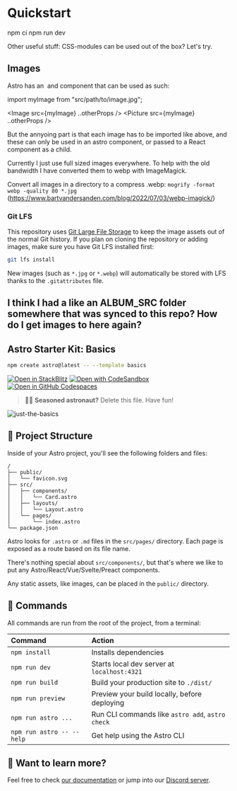 # Quickstart

npm ci 
npm run dev

Other useful stuff: 
CSS-modules can be used out of the box? Let's try. 

## Images

Astro has an <Image> and <Picture> component that can be used as such: 

import myImage from "src/path/to/image.jpg";

<Image src={myImage} ..otherProps />
<Picture src={myImage} ..otherProps />

But the annyoing part is that each image has to be imported like above, and these can only be used in an astro component, or passed to a React component as a child. 

Currently I just use full sized images everywhere. To help with the old bandwidth I have converted them to webp with ImageMagick.

Convert all images in a directory to a compress .webp: `mogrify -format webp -quality 80 *.jpg` (https://www.bartvandersanden.com/blog/2022/07/03/webp-imagick/)

### Git LFS

This repository uses [Git Large File Storage](https://git-lfs.com/) to keep the image assets
out of the normal Git history. If you plan on cloning the repository or adding images, make sure
you have Git LFS installed first:

```bash
git lfs install
```

New images (such as `*.jpg` or `*.webp`) will automatically be stored with LFS thanks to the
`.gitattributes` file.


## I think I had a like an ALBUM_SRC folder somewhere that was synced to this repo? How do I get images to here again?





## Astro Starter Kit: Basics

```sh
npm create astro@latest -- --template basics
```

[![Open in StackBlitz](https://developer.stackblitz.com/img/open_in_stackblitz.svg)](https://stackblitz.com/github/withastro/astro/tree/latest/examples/basics)
[![Open with CodeSandbox](https://assets.codesandbox.io/github/button-edit-lime.svg)](https://codesandbox.io/p/sandbox/github/withastro/astro/tree/latest/examples/basics)
[![Open in GitHub Codespaces](https://github.com/codespaces/badge.svg)](https://codespaces.new/withastro/astro?devcontainer_path=.devcontainer/basics/devcontainer.json)

> 🧑‍🚀 **Seasoned astronaut?** Delete this file. Have fun!

![just-the-basics](https://github.com/withastro/astro/assets/2244813/a0a5533c-a856-4198-8470-2d67b1d7c554)

## 🚀 Project Structure

Inside of your Astro project, you'll see the following folders and files:

```text
/
├── public/
│   └── favicon.svg
├── src/
│   ├── components/
│   │   └── Card.astro
│   ├── layouts/
│   │   └── Layout.astro
│   └── pages/
│       └── index.astro
└── package.json
```

Astro looks for `.astro` or `.md` files in the `src/pages/` directory. Each page is exposed as a route based on its file name.

There's nothing special about `src/components/`, but that's where we like to put any Astro/React/Vue/Svelte/Preact components.

Any static assets, like images, can be placed in the `public/` directory.

## 🧞 Commands

All commands are run from the root of the project, from a terminal:

| Command                   | Action                                           |
| :------------------------ | :----------------------------------------------- |
| `npm install`             | Installs dependencies                            |
| `npm run dev`             | Starts local dev server at `localhost:4321`      |
| `npm run build`           | Build your production site to `./dist/`          |
| `npm run preview`         | Preview your build locally, before deploying     |
| `npm run astro ...`       | Run CLI commands like `astro add`, `astro check` |
| `npm run astro -- --help` | Get help using the Astro CLI                     |

## 👀 Want to learn more?

Feel free to check [our documentation](https://docs.astro.build) or jump into our [Discord server](https://astro.build/chat).
